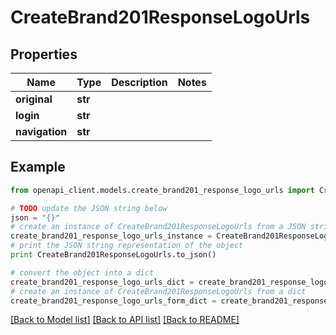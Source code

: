 # CreateBrand201ResponseLogoUrls


## Properties
Name | Type | Description | Notes
------------ | ------------- | ------------- | -------------
**original** | **str** |  | 
**login** | **str** |  | 
**navigation** | **str** |  | 

## Example

```python
from openapi_client.models.create_brand201_response_logo_urls import CreateBrand201ResponseLogoUrls

# TODO update the JSON string below
json = "{}"
# create an instance of CreateBrand201ResponseLogoUrls from a JSON string
create_brand201_response_logo_urls_instance = CreateBrand201ResponseLogoUrls.from_json(json)
# print the JSON string representation of the object
print CreateBrand201ResponseLogoUrls.to_json()

# convert the object into a dict
create_brand201_response_logo_urls_dict = create_brand201_response_logo_urls_instance.to_dict()
# create an instance of CreateBrand201ResponseLogoUrls from a dict
create_brand201_response_logo_urls_form_dict = create_brand201_response_logo_urls.from_dict(create_brand201_response_logo_urls_dict)
```
[[Back to Model list]](../README.md#documentation-for-models) [[Back to API list]](../README.md#documentation-for-api-endpoints) [[Back to README]](../README.md)


